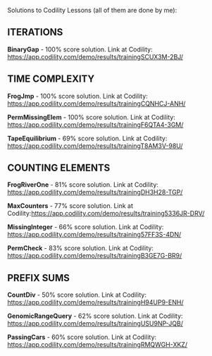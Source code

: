 Solutions to Codility Lessons (all of them are done by me):
## ITERATIONS

**BinaryGap** - 100% score solution.
Link at Codility: https://app.codility.com/demo/results/trainingSCUX3M-2BJ/
## TIME COMPLEXITY

**FrogJmp** - 100% score solution.
Link at Codility: https://app.codility.com/demo/results/trainingCQNHCJ-ANH/

**PermMissingElem** - 100% score solution.
Link at Codility: https://app.codility.com/demo/results/trainingF6QTA4-3GM/

**TapeEquilibrium** - 69% score solution. 
Link at Codility: https://app.codility.com/demo/results/trainingT8AM3V-98U/
## COUNTING ELEMENTS

**FrogRiverOne** - 81% score solution. 
Link at Codility: https://app.codility.com/demo/results/trainingDH3H28-TGP/

**MaxCounters** - 77% score solution. 
Link at Codility:https://app.codility.com/demo/results/training5336JR-DRV/

**MissingInteger** - 66% score solution. 
Link at Codility: https://app.codility.com/demo/results/training57FF3S-4DN/

**PermCheck** - 83% score solution. 
Link at Codility: https://app.codility.com/demo/results/trainingB3GE7G-BR9/
## PREFIX SUMS

**CountDiv** - 50% score solution.
Link at Codility: https://app.codility.com/demo/results/trainingH94UP9-ENH/

**GenomicRangeQuery** - 62% score solution.
Link at Codility: https://app.codility.com/demo/results/trainingUSU9NP-JQB/

**PassingCars** - 60% score solution.
Link at Codility: https://app.codility.com/demo/results/trainingRMQWGH-XKZ/

